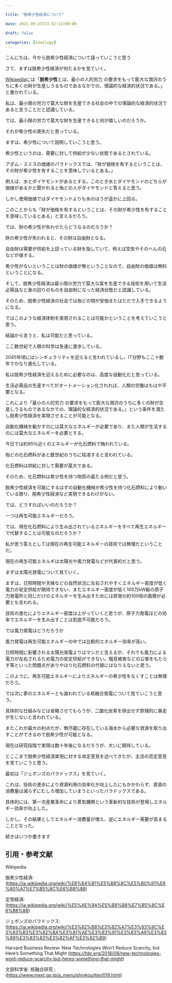 ```yaml
---

title: "脱希少性経済について"

date: 2021-09-25T23:52:11+09:00

draft: false

categories: [ideology]
---
```


こんにちは、今から脱希少性経済について語っていこうと思う



さて、まずは脱希少性経済が何たるかを見ていく。



[Wikipedia](https://ja.wikipedia.org/wiki/%E8%84%B1%E5%B8%8C%E5%B0%91%E6%80%A7%E7%B5%8C%E6%B8%88)には「**脱希少性**とは、最小の人的労力 の要求をもって膨大な潤沢のうちに多くの財が生産しうるものであるなかでの、理論的な経済的状況である。」と書かれている。



私は、最小限の労力で莫大な財を生産できる社会の中での理論的な経済的状況であると言うことだと認識している。



では、最小限の労力で莫大な財を生産できると何が嬉しいのだろうか。



それが希少性の喪失だと思っている。



まずは、希少性について説明していこうと思う。



希少性というのは、需要に対して供給が少ない状態であるとされている。



アダム・スミスの価値のパラドックスでは、「財が価格を有するということは、その財が希少性を有することを意味しているとある。」



例えば、水とダイヤモンドがあるとする。このとき水とダイヤモンドのどちらが価値があるかと聞かれると殆どの人がダイヤモンドと答えると思う。



しかし使用価値ではダイヤモンドよりも水のほうが遥かに上回る。



このことからも「財が価格を有するということは、その財が希少性を有することを意味しているとある」と言えるだろう。



では、財の希少性が失わせたらどうなるのだろうか？



財の希少性が失われると、その財は自由財となる。



自由財は需要が供給を上回っている財を指していて、例えば空気やそのへんの石などが値する。



希少性がないということは財の価値が無ということなので、自由財の価値は無料ということになる。



そして、脱希少性経済は最小限の労力で莫大な富を生産できる技術を用いて生活必需品など身の回りのものを自由財になった経済状態だと認識している。



そのため、脱希少性経済の社会では殆どの物が安価またはただで入手できるようになる。



ではこのような経済体制を実現されることは可能かということを考えていこうと思う。



結論から言うと、私は可能だと思っている。



ここ数世紀で人類の科学は急速に進歩している。



2045年頃にはシンギュラリティを迎えると言われているし、IT分野もここ十数年でかなり進化している。



私は脱希少性経済を迎えるために必要なのは、高度な自動化だと思っている。



生活必需品の生産すべてがオートメーション化されれば、人類の労働はもはや不要となる。



これにより「最小の人的労力 の要求をもって膨大な潤沢のうちに多くの財が生産しうるものであるなかでの、理論的な経済的状況である。」という条件を満たし脱希少性経済を実現させることが可能となる。


自動化機械を動かすのには莫大なエネルギーが必要であり、また人類が生活するのには莫大なエネルギーを必要とする。

今日では約85％近くのエネルギーが化石燃料で賄われている。


殆どの化石燃料があと数世紀のうちに枯渇すると言われている。


化石燃料は供給に対して需要が莫大である。

そのため、化石燃料は希少性を持つ物質の最たる例だと思う。


脱希少性経済を可能にするはずの自動化機械が希少性を持つ化石燃料により動いている限り、脱希少性経済など実現できるわけがない。

では、どうすればいいのだろうか？

一つは再生可能エネルギーだろう。

では、現在化石燃料により生み出されているエネルギーをすべて再生エネルギーで代替することは可能なのだろうか？

私が思う答えとしては現在の再生可能エネルギーの技術では無理だということだ。

現在の再生可能エネルギは太陽光や風力発電などが代表的だと思う。

まずは太陽光発電について見ていく。

まずは、日照時間や天候などの自然状況に左右されやすくエネルギー密度が低く電力の安定供給が期待できない、またエネルギー密度が低く100万kW級の原子力発電所と同じだけのエネルギーを生み出すためには原発の約100倍の面積が必要とも言われる。

技術の進化によりエネルギー密度は上がっていくと思うが、原子力発電ほどの効率でエネルギーを生み出すことは到底不可能だろう。

では風力発電はどうだろうか

風力発電は再生可能エネルギーの中では比較的エネルギー効率が高い。

日照時間に影響される太陽光発電よりはマシだと言えるが、それでも風力による電力が左右されるため電力の安定供給ができない。騒音被害などの公害をもたらす等といった問題点がありやはり化石燃料の代替にはなりえないと思う。

このように、再生可能エネルギーによりエネルギーの希少性をなくすことは無理だろう。

では次に夢のエネルギーとも謳われている核融合発電について見ていこうと思う。

具体的な仕組みなどは省略させてもらうが、二酸化炭素を排出せず原理的に暴走が生じないと言われている。

またこれが最大の利点だが、無尽蔵に存在している海水から必要な資源を取り出すことができるので脱希少性が可能となる。

現在は研究段階で実現は数十年後になるだろうが、大いに期待している。

とここまで脱希少性経済実現に対する肯定意見を述べてきたが、主流の否定意見を見ていこうと思う。

最初は「ジェボンズのパラドックス」を見ていく。

これは、技術の進歩により資源利用の効率化が向上したにもかかわらず、資源の消費量は減らずにむしろ増加していまうといったパラドックスである。

具体的には、第一次産業革命により蒸気機関という革新的な技術が登場しエネルギー効率が向上した。

しかし、その結果としてエネルギー消費量が増え、逆にエネルギー需要が高まることとなった。

続きはいつか書きます

## 引用・参考文献
Wikipedia

脱希少性経済:(https://ja.wikipedia.org/wiki/%E8%84%B1%E5%B8%8C%E5%B0%91%E6%80%A7%E7%B5%8C%E6%B8%88)
           
定常経済:(https://ja.wikipedia.org/wiki/%E5%AE%9A%E5%B8%B8%E7%B5%8C%E6%B8%88)

ジェボンズのパラドックス:(https://ja.wikipedia.org/wiki/%E3%82%B8%E3%82%A7%E3%83%9C%E3%83%B3%E3%82%BA%E3%81%AE%E3%83%91%E3%83%A9%E3%83%89%E3%83%83%E3%82%AF%E3%82%B9)

Harvard Business Review: 
New Technologies Won’t Reduce Scarcity, but Here’s Something That Might
(https://hbr.org/2018/06/new-technologies-wont-reduce-scarcity-but-heres-something-that-might)

文部科学省:
核融合研究 ;(https://www.mext.go.jp/a_menu/shinkou/iter/019.html)





